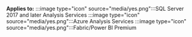 **Applies to:** :::image type="icon" source="media/yes.png":::SQL Server 2017 and later Analysis Services :::image type="icon" source="media/yes.png":::Azure Analysis Services :::image type="icon" source="media/yes.png":::Fabric/Power BI Premium